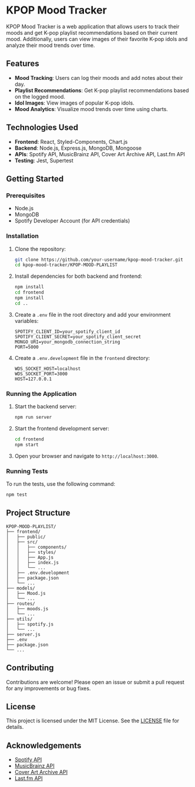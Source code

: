 # KPOP Mood Tracker

KPOP Mood Tracker is a web application that allows users to track their moods and get K-pop playlist recommendations based on their current mood. Additionally, users can view images of their favorite K-pop idols and analyze their mood trends over time.

## Features

- **Mood Tracking**: Users can log their moods and add notes about their day.
- **Playlist Recommendations**: Get K-pop playlist recommendations based on the logged mood.
- **Idol Images**: View images of popular K-pop idols.
- **Mood Analytics**: Visualize mood trends over time using charts.

## Technologies Used

- **Frontend**: React, Styled-Components, Chart.js
- **Backend**: Node.js, Express.js, MongoDB, Mongoose
- **APIs**: Spotify API, MusicBrainz API, Cover Art Archive API, Last.fm API
- **Testing**: Jest, Supertest

## Getting Started

### Prerequisites

- Node.js
- MongoDB
- Spotify Developer Account (for API credentials)

### Installation

1. Clone the repository:
   ```bash
   git clone https://github.com/your-username/kpop-mood-tracker.git
   cd kpop-mood-tracker/KPOP-MOOD-PLAYLIST
   ```

2. Install dependencies for both backend and frontend:
   ```bash
   npm install
   cd frontend
   npm install
   cd ..
   ```

3. Create a `.env` file in the root directory and add your environment variables:
   ```plaintext
   SPOTIFY_CLIENT_ID=your_spotify_client_id
   SPOTIFY_CLIENT_SECRET=your_spotify_client_secret
   MONGO_URI=your_mongodb_connection_string
   PORT=5000
   ```

4. Create a `.env.development` file in the `frontend` directory:
   ```plaintext
   WDS_SOCKET_HOST=localhost
   WDS_SOCKET_PORT=3000
   HOST=127.0.0.1
   ```

### Running the Application

1. Start the backend server:
   ```bash
   npm run server
   ```

2. Start the frontend development server:
   ```bash
   cd frontend
   npm start
   ```

3. Open your browser and navigate to `http://localhost:3000`.

### Running Tests

To run the tests, use the following command:
```bash
npm test
```

## Project Structure

```
KPOP-MOOD-PLAYLIST/
├── frontend/
│   ├── public/
│   ├── src/
│   │   ├── components/
│   │   ├── styles/
│   │   ├── App.js
│   │   ├── index.js
│   │   └── ...
│   ├── .env.development
│   ├── package.json
│   └── ...
├── models/
│   ├── Mood.js
│   └── ...
├── routes/
│   ├── moods.js
│   └── ...
├── utils/
│   ├── spotify.js
│   └── ...
├── server.js
├── .env
├── package.json
└── ...
```

## Contributing

Contributions are welcome! Please open an issue or submit a pull request for any improvements or bug fixes.

## License

This project is licensed under the MIT License. See the [LICENSE](LICENSE) file for details.

## Acknowledgements

- [Spotify API](https://developer.spotify.com/documentation/web-api/)
- [MusicBrainz API](https://musicbrainz.org/doc/Development/XML_Web_Service/Version_2)
- [Cover Art Archive API](https://coverartarchive.org/)
- [Last.fm API](https://www.last.fm/api)
````